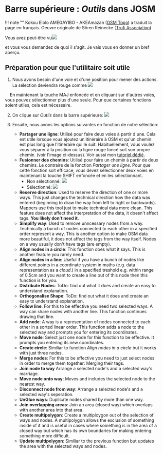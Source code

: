 # Barre supérieure : _Outils_ dans JOSM

!!! note ""
	Kokou Elolo AMEGAYIBO - AKEAmazan ([OSM Togo](https://wiki.openstreetmap.org/wiki/FR:Togo)) a traduit la page en français. Oeuvre originale de Sören Reinecke ([Trufi Association](https://trufi-association.org))

Vous avez peut-être vu![](josm-topbar-tools.png)

et vous vous demandez de quoi il s'agit. Je vais vous en donner un bref aperçu.

## Préparation pour que l'utilitaire soit utile

1. Nous avons besoin d'une voie et d'une position pour mener des actions. La sélection deviendra rouge comme ![](josm-editor-selectway.png)

    En maintenant la touche MAJ enfoncée et en cliquant sur d'autres voies, vous pouvez sélectionner plus d'une seule. Pour que certaines fonctions soient utiles, cela est nécessaire.

2. On clique sur _Outils_ dans la barre supérieure: ![](josm-topbar-tools.png)

3. Ensuite, nous avons les options suivantes en fonction de notre sélection:
   
   - **Partager une ligne**: Utilisé pour faire deux voies à partir d'une. Cela est utile lorsque vous ajoutez un itinéraire à OSM et qu'un chemin est plus long que l'itinéraire qui le suit. Habituellement, vous voulez vous séparer à la position où la ligne rouge foncé suit son propre chemin. (voir l'image ci-dessus). Voir aussi mon [tutoriel dédié](../split-ways/index.md).
   - **Fusionner des chemins**: Utilisé pour faire un chemin à partir de deux chemins. Le contraire de la fonction _Partager une ligne_. Pour que cette fonction soit efficace, vous devez sélectionner deux voies en maintenant la touche SHIFT enfoncée et en les sélectionnant.
     - Non sélectionné: ![](josm-editor-twoways.png)
     - Sélectionné: ![](josm-editor-twowaysselected.png)
   - **Reserve direction**: Used to reserve the direction of one or more ways. This just changes the technical direction how the data was entered (beginning to draw the way from left to right or backwards). Mappers use this tool just to make technical data more clean. This feature does not affect the interpretation of the data, it doesn't affect tags. **You likely don't need it.**
   - **Simplify way**: Used to remove unncessary nodes from a way. Technically a bunch of nodes connected to each other in a specified order represent a way. This is another option to make OSM data more beautiful, it does not affect the tags from the way itself. Nodes on a way usually don't have tags (are empty).
   - **Align nodes in a circle**: This function does what it says. This is another feature you rarely need.
   - **Align nodes in a line**: Useful if you have a bunch of nodes like different points in a coordinate system in maths (e.g. data representation as a _cloud_.) in a specified treshold e.g. within range of 0.5cm and you want to create a line out of this node then this function is for you.
   - **Distribute Nodes**: ToDo: find out what it does and create an easy to understand explanation.
   - **Orthogonalise Shape**: ToDo: find out what it does and create an easy to understand explanation.
   - **Follow line**: For this to be effective you need two selected ways. A way can share nodes with another line. This function continues drawing that line.
   - **Add node**: A way is a representation of nodes connected to each other in a sorted linear order. This function adds a node to the selected way and prompts you for entering its coordinates.
   - **Move node**: Select just one node for this function to be effective. It prompts you entering its new coordinates.
   - **Create circle**: Similiar to function _Align nodes in a circle_ but it works with just three nodes.
   - **Merge nodes**: For this to be effective you need to just select nodes in order to merge them together: Merging their tags.
   - **Join node to way** Arrange a selected node's and a selected way's marriage.
   - **Move node onto way**: Moves and includes the selected node to the nearest way.
   - **Disconnect node from way**: Arrange a selected node's and a selected way's seperation.
   - **UnGlue ways**: Duplicate nodes shared by more than one way.
   - **Join overlapping areas**: Join an area (closed way) which overlaps with another area into that area.
   - **Create multipolygon**: Create a multiploygon out of the selection of ways and nodes. A multipolygon allows the exclusion of something inside of it and is useful in cases where something is in the area of a closed way but which has its own boundaries for making entering something more difficult.
   - **Update multipolygon**: Similiar to the previous function but updates the area with the selected ways and nodes.

